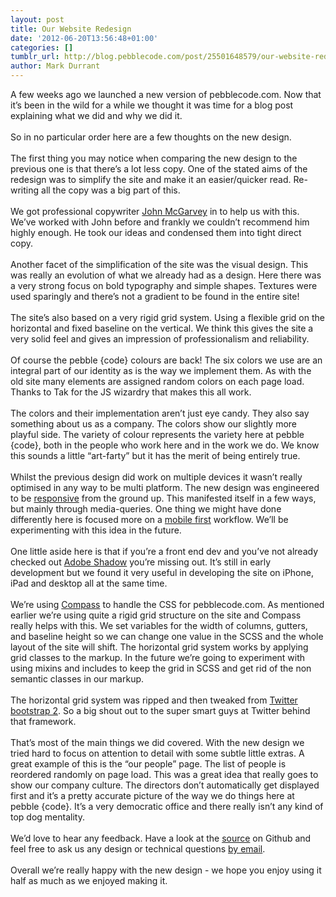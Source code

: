 ```yaml
---
layout: post
title: Our Website Redesign
date: '2012-06-20T13:56:48+01:00'
categories: []
tumblr_url: http://blog.pebblecode.com/post/25501648579/our-website-redesign
author: Mark Durrant
---
```

<p>A few weeks ago we launched a new version of pebblecode.com. Now that it’s been in the wild for a while we thought it was time for a blog post explaining what we did and why we did it. <br/><br/>So in no particular order here are a few thoughts on the new design.<br/><br/>The first thing you may notice when comparing the new design to the previous one is that there’s a lot less copy. One of the stated aims of the redesign was to simplify the site and make it an easier/quicker read. Re-writing all the copy was a big part of this. <br/><br/>We got professional copywriter <a href="http://www.mcgarvey.co.uk/">John McGarvey</a> in to help us with this. We’ve worked with John before and frankly we couldn’t recommend him highly enough. He took our ideas and condensed them into tight direct copy. <br/><br/>Another facet of the simplification of the site was the visual design. This was really an evolution of what we already had as a design. Here there was a very strong focus on bold typography and simple shapes. Textures were used sparingly and there’s not a gradient to be found in the entire site! <br/><br/>The site’s also based on a very rigid grid system. Using a flexible grid on the horizontal and fixed baseline on the vertical. We think this gives the site a very solid feel and gives an impression of professionalism and reliability.<br/><br/>Of course the pebble {code} colours are back! The six colors we use are an integral part of our identity as is the way we implement them. As with the old site many elements are assigned random colors on each page load. Thanks to Tak for the JS wizardry that makes this all work. <br/><br/>The colors and their implementation aren&rsquo;t just eye candy. They also say something about us as a company. The colors show our slightly more playful side. <span>The variety of colour represents the variety here at pebble {code}</span>, both in the people who work here and in the work we do. We know this sounds a little “art-farty” but it has the merit of being entirely true. <br/><br/>Whilst the previous design did work on multiple devices it wasn’t really optimised in any way to be multi platform. The new design was engineered to be <a href="http://en.wikipedia.org/wiki/Responsive_Web_Design">responsive</a> from the ground up. This manifested itself in a few ways, but mainly through media-queries. One thing we might have done differently here is focused more on a <a href="http://www.lukew.com/ff/entry.asp?933">mobile first</a> workflow. We’ll be experimenting with this idea in the future. <br/><br/>One little aside here is that if you’re a front end dev and you’ve not already checked out <a href="http://labs.adobe.com/technologies/shadow/">Adobe Shadow</a> you&rsquo;re missing out. It’s still in early development but we found it very useful in developing the site on iPhone, iPad and desktop all at the same time. <br/><br/>We&rsquo;re using <a href="http://compass-style.org/">Compass</a> to handle the CSS for pebblecode.com. As mentioned earlier we’re using quite a rigid grid structure on the site and Compass really helps with this. We set variables for the width of columns, gutters, and baseline height so we can change one value in the SCSS and the whole layout of the site will shift. The horizontal grid system works by applying grid classes to the markup. In the future we’re going to experiment with using mixins and includes to keep the grid in SCSS and get rid of the non semantic classes in our markup. <br/><br/>The horizontal grid system was ripped and then tweaked from <a href="http://twitter.github.com/bootstrap/">Twitter bootstrap 2</a>. So a big shout out to the super smart guys at Twitter behind that framework. <br/><br/>That’s most of the main things we did covered. With the new design we tried hard to focus on attention to detail with some subtle little extras. A great example of this is the “our people” page. The list of people is reordered randomly on page load. This was a great idea that really goes to show our company culture. The directors don’t automatically get displayed first and it’s a pretty accurate picture of the way we do things here at pebble {code}. It’s a very democratic office and there really isn’t any kind of top dog mentality.<br/><br/>We’d love to hear any feedback. Have a look at the <a href="https://github.com/pebblecode/pebblecode.com">source</a> on Github and feel free to ask us any design or technical questions <a href="mailto:hello@pebblecode.com">by email</a>.<br/><br/>Overall we’re really happy with the new design - we hope you enjoy using it half as much as we enjoyed making it.</p>
